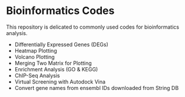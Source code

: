 # Bioinformatics Codes
This repository is delicated to commonly used codes for bioinformatics analysis.


* Differentially Expressed Genes (DEGs)
* Heatmap Plotting
* Volcano Plotting
* Merging Two Matrix for Plotting
* Enrichment Analysis (GO & KEGG)
* ChIP-Seq Analysis
* Virtual Screening with Autodock Vina
* Convert gene names from ensembl IDs downloaded from String DB
